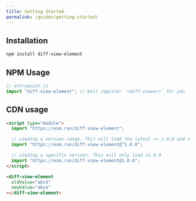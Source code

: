 ```yaml
---
title: Getting Started
permalink: /guides/getting-started/
---
```


## Installation

```bash
npm install diff-view-element
```

## NPM Usage

```js
// entrypoint.js
import "diff-view-element"; // Will register `<diff-viewer>` for you
```

## CDN usage

```html
<script type="module">
  import "https://esm.run/diff-view-element";

  // Loading a version range. This will load the latest >= 1.0.0 and < 2.0.0 of diff-view-element.
  import "https://esm.run/diff-view-element@^1.0.0";

  // Loading a specific version. This will only load v1.0.0
  import "https://esm.run/diff-view-element@1.0.0";
</script>
```

```html
<diff-view-element
  oldValue="abcd"
  newValue="abce"
></diff-view-element>
```

<!-- <%%= component_list %> -->
